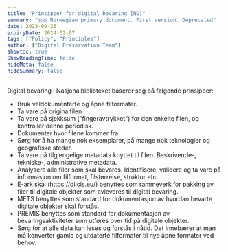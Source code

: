 ```yaml
---
title: "Prinsipper for digital bevaring [NO]"
summary: "🇳🇴 Norwegian primary document. First version. Deprecated"
date: 2023-09-26
expiryDate: 2024-02-07 
tags: ["Policy", "Principles"]
author: ["Digital Preservation Team"]
showtoc: true
ShowReadingTime: false
hideMeta: false
hideSummary: false
---
```


Digital bevaring i Nasjonalbiblioteket baserer seg på følgende prinsipper:

- Bruk veldokumenterte og åpne filformater.
- Ta vare på originalfilen
- Ta vare på sjekksum (“fingeravtrykket”) for den enkelte filen, og kontroller denne periodisk.
- Dokumenter hvor filene kommer fra
- Sørg for å ha mange nok eksemplarer, på mange nok teknologier og geografiske steder. 
- Ta vare på tilgjengelige metadata knyttet til filen. Beskrivende-, tekniske-, administrative metadata.
- Analysere alle filer som skal bevares. Identifisere, validere og ta vare på informasjon om filformat, filstørrelse, struktur etc.
- E-ark skal (https://dilcis.eu/) benyttes som rammeverk for pakking av filer til digitale objekter som avleveres til digital bevaring.
- METS benyttes som standard for dokumentasjon av hvordan bevarte digitale objekter skal forstås.
- PREMIS benyttes som standard for dokumentasjon av bevaringsaktiviteter som utføres over tid på digitale objekter.
- Sørg for at alle data kan leses og forstås i nåtid. Det innebærer at man må konverter gamle og utdaterte filformater til nye åpne formater ved behov.